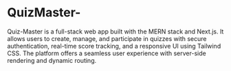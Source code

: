 # QuizMaster-
Quiz-Master is a full-stack web app built with the MERN stack and Next.js. It allows users to create, manage, and participate in quizzes with secure authentication, real-time score tracking, and a responsive UI using Tailwind CSS. The platform offers a seamless user experience with server-side rendering and dynamic routing.
